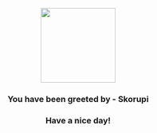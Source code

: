 <p align="center">
    <img src="https://raw.githubusercontent.com/PokeAPI/sprites/master/sprites/pokemon/451.png" width="150" height="150">
</p>
<h3 align="center">You have been greeted by - <b>Skorupi</b></h3>
<h3 align="center">Have a nice day!</h3>
